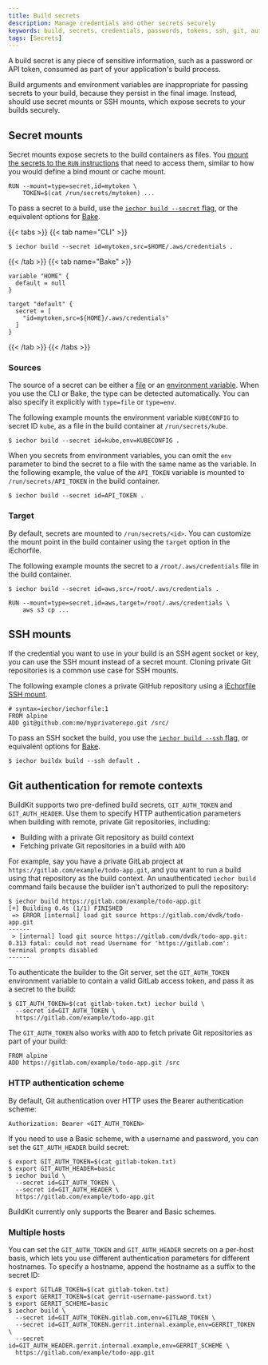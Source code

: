 ```yaml
---
title: Build secrets
description: Manage credentials and other secrets securely
keywords: build, secrets, credentials, passwords, tokens, ssh, git, auth, http
tags: [Secrets]
---
```


A build secret is any piece of sensitive information, such as a password or API
token, consumed as part of your application's build process.

Build arguments and environment variables are inappropriate for passing secrets
to your build, because they persist in the final image. Instead, should use
secret mounts or SSH mounts, which expose secrets to your builds securely.

## Secret mounts

Secret mounts expose secrets to the build containers as files. You [mount the
secrets to the `RUN`
instructions](../../reference/iechorfile.md#run---mounttypesecret) that
need to access them, similar to how you would define a bind mount or cache
mount.

```iechorfile
RUN --mount=type=secret,id=mytoken \
    TOKEN=$(cat /run/secrets/mytoken) ...
```

To pass a secret to a build, use the [`iechor build --secret`
flag](../../reference/cli/iechor/buildx/build.md#secret), or the
equivalent options for [Bake](../bake/reference.md#targetsecret).

{{< tabs >}}
{{< tab name="CLI" >}}

```console
$ iechor build --secret id=mytoken,src=$HOME/.aws/credentials .
```

{{< /tab >}}
{{< tab name="Bake" >}}

```hcl
variable "HOME" {
  default = null
}

target "default" {
  secret = [
    "id=mytoken,src=${HOME}/.aws/credentials"
  ]
}
```

{{< /tab >}}
{{< /tabs >}}

### Sources

The source of a secret can be either a
[file](../../reference/cli/iechor/buildx/build.md#file) or an
[environment variable](../../reference/cli/iechor/buildx/build.md#env).
When you use the CLI or Bake, the type can be detected automatically. You can
also specify it explicitly with `type=file` or `type=env`.

The following example mounts the environment variable `KUBECONFIG` to secret ID `kube`,
as a file in the build container at `/run/secrets/kube`.

```console
$ iechor build --secret id=kube,env=KUBECONFIG .
```

When you secrets from environment variables, you can omit the `env` parameter
to bind the secret to a file with the same name as the variable.
In the following example, the value of the `API_TOKEN` variable
is mounted to `/run/secrets/API_TOKEN` in the build container.

```console
$ iechor build --secret id=API_TOKEN .
```

### Target

By default, secrets are mounted to `/run/secrets/<id>`. You can customize the
mount point in the build container using the `target` option in the iEchorfile.

The following example mounts the secret to a `/root/.aws/credentials` file in
the build container.

```console
$ iechor build --secret id=aws,src=/root/.aws/credentials .
```

```iechorfile
RUN --mount=type=secret,id=aws,target=/root/.aws/credentials \
    aws s3 cp ...
```

## SSH mounts

If the credential you want to use in your build is an SSH agent socket or key,
you can use the SSH mount instead of a secret mount. Cloning private Git
repositories is a common use case for SSH mounts.

The following example clones a private GitHub repository using a [iEchorfile
SSH mount](../../reference/iechorfile.md#run---mounttypessh).

```iechorfile
# syntax=iechor/iechorfile:1
FROM alpine
ADD git@github.com:me/myprivaterepo.git /src/
```

To pass an SSH socket the build, you use the [`iechor build --ssh`
flag](../../reference/cli/iechor/buildx/build.md#ssh), or equivalent
options for [Bake](../bake/reference.md#targetssh).

```console
$ iechor buildx build --ssh default .
```

## Git authentication for remote contexts

BuildKit supports two pre-defined build secrets, `GIT_AUTH_TOKEN` and
`GIT_AUTH_HEADER`. Use them to specify HTTP authentication parameters when
building with remote, private Git repositories, including:

- Building with a private Git repository as build context
- Fetching private Git repositories in a build with `ADD`

For example, say you have a private GitLab project at
`https://gitlab.com/example/todo-app.git`, and you want to run a build using
that repository as the build context. An unauthenticated `iechor build` command
fails because the builder isn't authorized to pull the repository:

```console
$ iechor build https://gitlab.com/example/todo-app.git
[+] Building 0.4s (1/1) FINISHED
 => ERROR [internal] load git source https://gitlab.com/dvdk/todo-app.git
------
 > [internal] load git source https://gitlab.com/dvdk/todo-app.git:
0.313 fatal: could not read Username for 'https://gitlab.com': terminal prompts disabled
------
```

To authenticate the builder to the Git server, set the `GIT_AUTH_TOKEN`
environment variable to contain a valid GitLab access token, and pass it as a
secret to the build:

```console
$ GIT_AUTH_TOKEN=$(cat gitlab-token.txt) iechor build \
  --secret id=GIT_AUTH_TOKEN \
  https://gitlab.com/example/todo-app.git
```

The `GIT_AUTH_TOKEN` also works with `ADD` to fetch private Git repositories as
part of your build:

```iechorfile
FROM alpine
ADD https://gitlab.com/example/todo-app.git /src
```

### HTTP authentication scheme

By default, Git authentication over HTTP uses the Bearer authentication scheme:

```http
Authorization: Bearer <GIT_AUTH_TOKEN>
```

If you need to use a Basic scheme, with a username and password, you can set
the `GIT_AUTH_HEADER` build secret:

```console
$ export GIT_AUTH_TOKEN=$(cat gitlab-token.txt)
$ export GIT_AUTH_HEADER=basic
$ iechor build \
  --secret id=GIT_AUTH_TOKEN \
  --secret id=GIT_AUTH_HEADER \
  https://gitlab.com/example/todo-app.git
```

BuildKit currently only supports the Bearer and Basic schemes.

### Multiple hosts

You can set the `GIT_AUTH_TOKEN` and `GIT_AUTH_HEADER` secrets on a per-host
basis, which lets you use different authentication parameters for different
hostnames. To specify a hostname, append the hostname as a suffix to the secret
ID:

```console
$ export GITLAB_TOKEN=$(cat gitlab-token.txt)
$ export GERRIT_TOKEN=$(cat gerrit-username-password.txt)
$ export GERRIT_SCHEME=basic
$ iechor build \
  --secret id=GIT_AUTH_TOKEN.gitlab.com,env=GITLAB_TOKEN \
  --secret id=GIT_AUTH_TOKEN.gerrit.internal.example,env=GERRIT_TOKEN \
  --secret id=GIT_AUTH_HEADER.gerrit.internal.example,env=GERRIT_SCHEME \
  https://gitlab.com/example/todo-app.git
```
